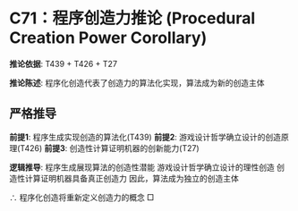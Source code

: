 # C71：程序创造力推论 (Procedural Creation Power Corollary)

**推论依据**: T439 + T426 + T27

**推论陈述**: 程序化创造代表了创造力的算法化实现，算法成为新的创造主体

## 严格推导

**前提1**: 程序生成实现创造的算法化(T439)
**前提2**: 游戏设计哲学确立设计的创造原理(T426)
**前提3**: 创造性计算证明机器的创新能力(T27)

**逻辑推导**:
程序生成展现算法的创造性潜能
游戏设计哲学确立设计的理性创造
创造性计算证明机器具备真正创造力
因此，算法成为独立的创造主体

∴ 程序化创造将重新定义创造力的概念 □